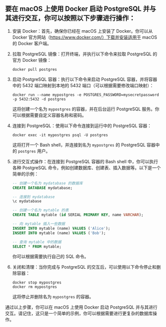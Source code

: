 ## 要在 macOS 上使用 Docker 启动 PostgreSQL 并与其进行交互，你可以按照以下步骤进行操作：

1. 安装 Docker：首先，确保你已经在 macOS 上安装了 Docker。你可以从 Docker 官方网站（https://www.docker.com/）下载并安装适用于 macOS 的 Docker 客户端。

2. 拉取 PostgreSQL 镜像：打开终端，并执行以下命令来拉取 PostgreSQL 的官方 Docker 镜像：

   ```
   docker pull postgres
   ```

3. 启动 PostgreSQL 容器：执行以下命令来启动 PostgreSQL 容器，并将容器中的 5432 端口映射到本地的 5432 端口（可以根据需要修改端口映射）：

   ```
   docker run --name mypostgres -e POSTGRES_PASSWORD=mysecretpassword -p 5432:5432 -d postgres
   ```

   这将创建一个名为 `mypostgres` 的容器，并在后台运行 PostgreSQL 服务。你可以根据需要自定义容器名称和密码。

4. 连接到 PostgreSQL：使用以下命令连接到运行中的 PostgreSQL 容器：

   ```
   docker exec -it mypostgres psql -U postgres
   ```

   这将打开一个 Bash shell，并连接到名为 `mypostgres` 的 PostgreSQL 容器中的 `postgres` 用户。

5. 进行交互式操作：在连接到 PostgreSQL 容器的 Bash shell 中，你可以执行各种 PostgreSQL 命令，例如创建数据库、创建表、插入数据等。以下是一个简单的示例：

   ```sql
   -- 创建一个名为 mydatabase 的数据库
   CREATE DATABASE mydatabase;

   -- 连接到 mydatabase
   \c mydatabase

   -- 创建一个名为 mytable 的表
   CREATE TABLE mytable (id SERIAL PRIMARY KEY, name VARCHAR);

   -- 向 mytable 插入一些数据
   INSERT INTO mytable (name) VALUES ('Alice');
   INSERT INTO mytable (name) VALUES ('Bob');

   -- 查询 mytable 中的数据
   SELECT * FROM mytable;
   ```

   你可以根据需要执行自己的 SQL 命令。

6. 关闭和清理：当你完成与 PostgreSQL 的交互后，可以使用以下命令停止和删除容器：

   ```
   docker stop mypostgres
   docker rm mypostgres
   ```

   这将停止并删除名为 `mypostgres` 的容器。

通过以上步骤，你可以在 macOS 上使用 Docker 启动 PostgreSQL 并与其进行交互。请记住，这只是一个简单的示例，你可以根据需要进行更复杂的数据库操作。